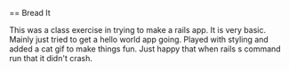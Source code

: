 == Bread It

This was a class exercise in trying to make a rails app. It is very basic. Mainly just tried to get a hello world app going. Played with styling and added a cat gif to make things fun. Just happy that when rails s command run that it didn't crash.
